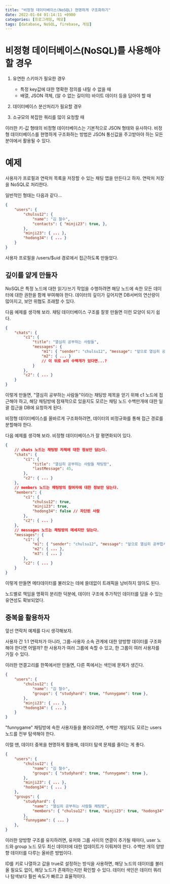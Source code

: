 ```yaml
---
title: "비정형 데이터베이스(NoSQL) 현명하게 구조화하기"
date: 2022-01-04 01:14:11 +0900
categories: [프로그래밍, 메모]
tags: [database, NoSQL, firebase, 게임]
---
```




# 비정형 데이터베이스(NoSQL)를 사용해야 할 경우

1. 유연한 스키마가 필요한 경우
   - 특정 key값에 대한 명확한 정의를 내릴 수 없을 때
   - 배열, JSON 객체, (알 수 없는 길이의) 바이트 데이터 등을 담아야 할 때

2. 데이터베이스 분산처리가 필요할 경우
3. 소규모의 복잡한 쿼리를 많이 요청할 때

이러한 키-값 형태의 비정형 데이터베이스는 기본적으로 JSON 형태와 유사하다. 비정형 데이터베이스를 현명하게 구조화하는 방법은 JSON 통신값을 주고받아야 하는 모든 분야에서 활용될 수 있다.



# 예제

사용자가 프로필과 연락처 목록을 저장할 수 있는 채팅 앱을 만든다고 하자. 연락처 저장을 NoSQL로 처리한다.

일반적인 형태는 다음과 같다...

```json
{
    "users": {
        "chulsu12": {
            "name": "김 철수",
            "contacts": { "minji23": true, },
        },
        "minji23": { ... },
        "hodong34": { ... }
    }
}
```

사용자 프로필을 /users/$uid 경로에서 접근하도록 만들었다.



## 깊이를 얕게 만들자

NoSQL은 특정 노드에 대한 읽기/쓰기 작업을 수행하려면 해당 노드에 속한 모든 데이터에 대한 권한을 함께 부여해야 한다. 데이터의 깊이가 깊어지면 DB서버의 연산량이 많아지고, 보안 위협도 초래할 수 있다.

다음 예제를 생각해 보라. 채팅 데이터베이스 구조를 잘못 만들면 이런 모양이 되기 쉽다.

```json
{
	"chats": {
        "c1": {
            "title": "열심히 공부하는 사람들",
            "messages": {
                "m1": { "sender": "chulsu12", "message": "앞으로 열심히 공부합시다!" },
                "m2": { ... }
                // 이 뒤로 m이 수백개가 있다면...?
            }
        },
        "c2": { ... }
    }
}
```

이렇게 만들면, "열심히 공부하는 사람들"이라는 채팅방 제목을 얻기 위해 c1 노드에 접근해야 하고, 해당 채팅방에 잠재적으로 있을지도 모르는 채팅 노드 수백만개에 대한 일괄 접근을 DB에 요청하게 된다.

비정형 데이터베이스를 올바르게 구조화하려면, 데이터의 비정규화를 통해 접근 경로를 분할해야 한다.

다음 예제를 생각해 보라. 비정형 데이터베이스가 잘 평면화되어 있다.

```json
{
    // chats 노드는 채팅방 자체에 대한 정보만 담는다.
    "chats": {
        "c1": {
            "title": "열심히 공부하는 사람들 채팅방",
            "lastMessage": 45,
        },
        "c2": { ... }
    },
    // members 노드는 채팅방의 참여자에 대한 정보만 담는다.
    "members": {
        "c1": {
            "chulsu12": true,
            "minji23": true,
            "hodong34": false // 차단된 사람
        },
        "c2": { ... }
    },
    // messages 노드는 채팅방의 메세지만 담는다.
    "messages": {
        "c1": {
            "m1": { "sender": "chulsu12", "message": "앞으로 열심히 공부합시다!" },
            "m2": { ... },
            "m3": { ... }
        },
        "c2": { ... }
    }       
}
```

이렇게 만들면 메타데이터를 불러오는 데에 쓸데없이 트래픽을 낭비하지 않아도 된다.

노드별로 책임을 명확히 분리한 덕분에, 데이터 구조에 추가적인 데이터를 담을 수 있는 유연성도 확보되었다.



## 중복을 활용하자

앞선 연락처 예제를 다시 생각해보자.

사용자 간 1:1 연락처가 아니라, 그룹-사용자 소속 관계에 대한 양방향 데이터를 구조화해야 한다면 어떨까? 한 사용자가 여러 그룹에 속할 수 있고, 한 그룹이 여러 사용자를 가질 수 있다.

이러한 연결고리를 한쪽에서만 만들면, 다른 쪽에서는 색인에 문제가 생긴다.

```json
{
    "users": {
        "chulsu12": {
            "name": "김 철수",
            "groups": { "studyhard": true, "funnygame": true },
        },
        "minji23": { ... },
        "hodong34": { ... }
    }
}
```

"funnygame" 채팅방에 속한 사용자들을 불러오려면, 수백만 개일지도 모르는 users 노드를 전부 탐색해야 한다.

이럴 땐, 데이터 중복을 현명하게 활용해, 데이터 탐색 문제를 줄이는 게 좋다.

```json
{
    "users": {
        "chulsu12": {
            "name": "김 철수",
            "groups": { "studyhard": true, "funnygame": true },
        },
        "minji23": { ... },
        "hodong34": { ... }
    },
    "groups": {
        "studyhard": {
            "name": "열심히 공부하는 사람들 채팅방",
            "members": { "chulsu12": true, "minji23": true, "hodong34": true },
        },
        "funnygame": { ... }
    },
}
```

이러한 양방향 구조를 유지하려면, 유저와 그룹 사이의 연결이 추가될 때마다, user 노드와 group 노드 모두 최신 데이터에 대한 업데이트가 이뤄져야 한다. 수백만 개의 양방향 데이터를 다루는 올바른 방법이다.

ID를 키로 나열하고 값을 true로 설정하는 방식을 사용하면, 해당 노드의 데이터를 불러올 필요도 없이, 해당 노드가 존재하는지만 확인할 수 있다. 데이터 색인은 데이터 쿼리나 탐색보다 훨씬 속도가 빠르고 효율적이다.
